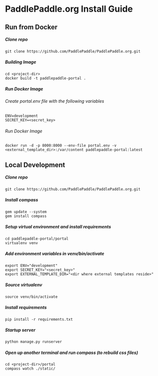# PaddlePaddle.org Install Guide

## Run from Docker

##### Clone repo
```
git clone https://github.com/PaddlePaddle/PaddlePaddle.org.git
```

##### Building Image

```
cd <project-dir>
docker build -t paddlepaddle-portal .
```

##### Run Docker Image

###### Create portal.env file with the following variables

```
ENV=development
SECRET_KEY=<secret_key>
```

###### Run Docker Image
```
docker run -d -p 8000:8000 --env-file portal.env -v <external_template_dir>:/var/content paddlepaddle-portal:latest
```

## Local Development

##### Clone repo
```
git clone https://github.com/PaddlePaddle/PaddlePaddle.org.git
```

##### Install compass
```
gem update --system
gem install compass
```

##### Setup virtual environment and install requirements
```
cd paddlepaddle-portal/portal
virtualenv venv
```

##### Add environment variables in venv/bin/activate
```
export ENV="development"
export SECRET_KEY="<secret_key>"
export EXTERNAL_TEMPLATE_DIR="<dir where external templates reside>"
```

##### Source virtualenv
```
source venv/bin/activate
```

##### Install requirements
```
pip install -r requirements.txt
```

##### Startup server
```
python manage.py runserver
```

##### Open up another terminal and run compass (to rebuild css files)
```
cd <project-dir>/portal
compass watch ./static/
```